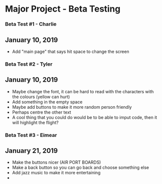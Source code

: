 # Major Project - Beta Testing


### Beta Test #1 - Charlie 
## January 10, 2019

 - Add "main page" that says hit space to change the screen

### Beta Test #2 - Tyler
## January 10, 2019

- Maybe change the font, it can be hard to read with the characters with the colours (yellow can hurt)
- Add something in the empty space
- Maybe add buttons to make it more random person friendly
- Perhaps centre the other text
- A cool thing that you could do would be to be able to imput code, then it will highlight the flight?

### Beta Test #3 - Eimear
## January 21, 2019

 - Make the buttons nicer (AIR PORT BOARDS)
 - Make a back button so you can go back and choose something else
 - Add jazz music to make it more entertaining
 - 